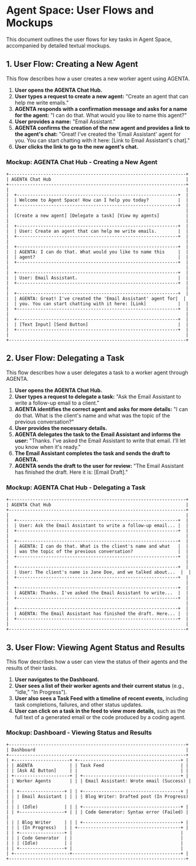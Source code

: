 # Agent Space: User Flows and Mockups

This document outlines the user flows for key tasks in Agent Space, accompanied by detailed textual mockups.

## 1. User Flow: Creating a New Agent

This flow describes how a user creates a new worker agent using AGENTA.

1.  **User opens the AGENTA Chat Hub.**
2.  **User types a request to create a new agent:** "Create an agent that can help me write emails."
3.  **AGENTA responds with a confirmation message and asks for a name for the agent:** "I can do that. What would you like to name this agent?"
4.  **User provides a name:** "Email Assistant."
5.  **AGENTA confirms the creation of the new agent and provides a link to the agent's chat:** "Great! I've created the 'Email Assistant' agent for you. You can start chatting with it here: [Link to Email Assistant's chat]."
6.  **User clicks the link to go to the new agent's chat.**

### Mockup: AGENTA Chat Hub - Creating a New Agent

```
+-------------------------------------------------------------------+
| AGENTA Chat Hub                                                   |
+-------------------------------------------------------------------+
|                                                                   |
|  +-------------------------------------------------------------+  |
|  | Welcome to Agent Space! How can I help you today?           |  |
|  +-------------------------------------------------------------+  |
|                                                                   |
|  [Create a new agent] [Delegate a task] [View my agents]          |
|                                                                   |
|  +-------------------------------------------------------------+  |
|  | User: Create an agent that can help me write emails.        |  |
|  +-------------------------------------------------------------+  |
|                                                                   |
|  +-------------------------------------------------------------+  |
|  | AGENTA: I can do that. What would you like to name this     |  |
|  | agent?                                                      |  |
|  +-------------------------------------------------------------+  |
|                                                                   |
|  +-------------------------------------------------------------+  |
|  | User: Email Assistant.                                      |  |
|  +-------------------------------------------------------------+  |
|                                                                   |
|  +-------------------------------------------------------------+  |
|  | AGENTA: Great! I've created the 'Email Assistant' agent for|  |
|  | you. You can start chatting with it here: [Link]            |  |
|  +-------------------------------------------------------------+  |
|                                                                   |
|  +-------------------------------------------------------------+  |
|  | [Text Input] [Send Button]                                  |  |
|  +-------------------------------------------------------------+  |
|                                                                   |
+-------------------------------------------------------------------+
```

## 2. User Flow: Delegating a Task

This flow describes how a user delegates a task to a worker agent through AGENTA.

1.  **User opens the AGENTA Chat Hub.**
2.  **User types a request to delegate a task:** "Ask the Email Assistant to write a follow-up email to a client."
3.  **AGENTA identifies the correct agent and asks for more details:** "I can do that. What is the client's name and what was the topic of the previous conversation?"
4.  **User provides the necessary details.**
5.  **AGENTA delegates the task to the Email Assistant and informs the user:** "Thanks. I've asked the Email Assistant to write that email. I'll let you know when it's ready."
6.  **The Email Assistant completes the task and sends the draft to AGENTA.**
7.  **AGENTA sends the draft to the user for review:** "The Email Assistant has finished the draft. Here it is: [Email Draft]."

### Mockup: AGENTA Chat Hub - Delegating a Task

```
+-------------------------------------------------------------------+
| AGENTA Chat Hub                                                   |
+-------------------------------------------------------------------+
|                                                                   |
|  +-------------------------------------------------------------+  |
|  | User: Ask the Email Assistant to write a follow-up email... |  |
|  +-------------------------------------------------------------+  |
|                                                                   |
|  +-------------------------------------------------------------+  |
|  | AGENTA: I can do that. What is the client's name and what   |  |
|  | was the topic of the previous conversation?                 |  |
|  +-------------------------------------------------------------+  |
|                                                                   |
|  +-------------------------------------------------------------+  |
|  | User: The client's name is Jane Doe, and we talked about...  |  |
|  +-------------------------------------------------------------+  |
|                                                                   |
|  +-------------------------------------------------------------+  |
|  | AGENTA: Thanks. I've asked the Email Assistant to write...  |  |
|  +-------------------------------------------------------------+  |
|                                                                   |
|  +-------------------------------------------------------------+  |
|  | AGENTA: The Email Assistant has finished the draft. Here... |  |
|  +-------------------------------------------------------------+  |
|                                                                   |
+-------------------------------------------------------------------+
```

## 3. User Flow: Viewing Agent Status and Results

This flow describes how a user can view the status of their agents and the results of their tasks.

1.  **User navigates to the Dashboard.**
2.  **User sees a list of their worker agents and their current status** (e.g., "Idle," "In Progress").
3.  **User also sees a Task Feed with a timeline of recent events,** including task completions, failures, and other status updates.
4.  **User can click on a task in the feed to view more details,** such as the full text of a generated email or the code produced by a coding agent.

### Mockup: Dashboard - Viewing Status and Results

```
+-------------------------------------------------------------------+
| Dashboard                                                         |
+-------------------------------------------------------------------+
| +---------------------+ +---------------------------------------+ |
| | AGENTA              | | Task Feed                             | |
| | [Ask AI Button]     | |                                       | |
| +---------------------+ | +-------------------------------------+ |
| | Worker Agents       | | | Email Assistant: Wrote email (Success) | |
| | +-----------------+ | | +-------------------------------------+ |
| | | Email Assistant | | | | Blog Writer: Drafted post (In Progress) | |
| | | (Idle)          | | | +-------------------------------------+ |
| | +-----------------+ | | | Code Generator: Syntax error (Failed) | |
| | | Blog Writer     | | | +-------------------------------------+ |
| | | (In Progress)   | | +---------------------------------------+ |
| | +-----------------+ |                                         |
| | | Code Generator  | |                                         |
| | | (Idle)          | |                                         |
| | +-----------------+ |                                         |
| +---------------------+-----------------------------------------+ |
+-------------------------------------------------------------------+
```

